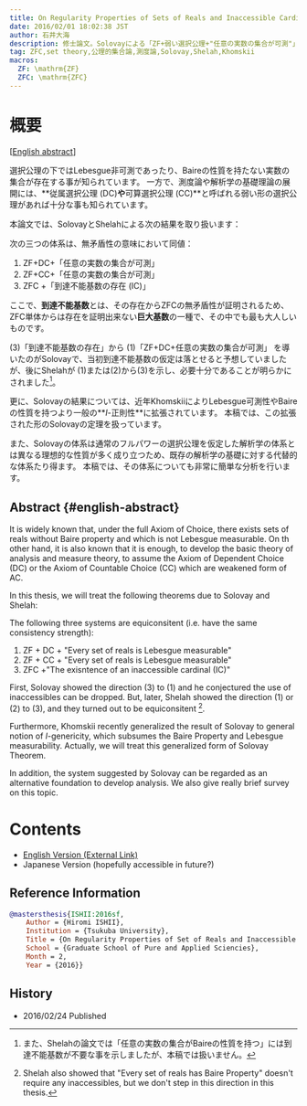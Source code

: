```yaml
---
title: On Regularity Properties of Sets of Reals and Inaccessible Cardinals (実数の集合の正則性と到達不能基数)
date: 2016/02/01 18:02:38 JST
author: 石井大海
description: 修士論文。Solovayによる「ZF+弱い選択公理+"任意の実数の集合が可測"」という体系の無矛盾性証明と、およびKhomskiiによる一般化、そしてSolovayの逆向きの結果であるShelahの結果についてのサーヴェイ論文。また、上述の体系における代替的な解析学の結果も簡単に紹介。
tag: ZFC,set theory,公理的集合論,測度論,Solovay,Shelah,Khomskii
macros:
  ZF: \mathrm{ZF}
  ZFC: \mathrm{ZFC}
---
```


# 概要 #
[[English abstract](#english-abstract)]

選択公理の下ではLebesgue非可測であったり、Baireの性質を持たない実数の集合が存在する事が知られています。
一方で、測度論や解析学の基礎理論の展開には、**従属選択公理 (DC)**や**可算選択公理 (CC)**と呼ばれる弱い形の選択公理があれば十分な事も知られています。

本論文では、SolovayとShelahによる次の結果を取り扱います：

<div class="theorem" id="1">
次の三つの体系は、無矛盾性の意味において同値：

1. $\mathrm{ZF}$+$\mathrm{DC}$+「任意の実数の集合が可測」
2. $\mathrm{ZF}$+$\mathrm{CC}$+「任意の実数の集合が可測」
3. $\mathrm{ZFC}$ +「到達不能基数の存在 ($\mathrm{IC}$)」
</div>

ここで、**到達不能基数**とは、その存在からZFCの無矛盾性が証明されるため、$\mathrm{ZFC}$単体からは存在を証明出来ない**巨大基数**の一種で、その中でも最も大人しいものです。

(3)「到達不能基数の存在」から (1)「ZF+DC+任意の実数の集合が可測」 を導いたのがSolovayで、当初到達不能基数の仮定は落とせると予想していましたが、後にShelahが (1)または(2)から(3)を示し、必要十分であることが明らかにされました[^1]。

更に、Solovayの結果については、近年KhomskiiによりLebesgue可測性やBaireの性質を持つより一般の**$I$-正則性**に拡張されています。
本稿では、この拡張された形のSolovayの定理を扱っています。

また、Solovayの体系は通常のフルパワーの選択公理を仮定した解析学の体系とは異なる理想的な性質が多く成り立つため、既存の解析学の基礎に対する代替的な体系たり得ます。
本稿では、その体系についても非常に簡単な分析を行います。

[^1]: また、Shelahの論文では「任意の実数の集合がBaireの性質を持つ」には到達不能基数が不要な事を示しましたが、本稿では扱いません。

## Abstract {#english-abstract}

It is widely known that, under the full Axiom of Choice, there exists sets of reals without Baire property and which is not Lebesgue measurable.
On th other hand, it is also known that it is enough, to develop the basic theory of analysis and measure theory, to assume the Axiom of Dependent Choice (DC) or the Axiom of Countable Choice (CC) which are weakened form of AC.

In this thesis, we will treat the following theorems due to Solovay and Shelah:

<div class="theorem" id="2">
The following three systems are equiconsitent (i.e. have the same consistency strength):

1. $\mathrm{ZF}$ + $\mathrm{DC}$ + "Every set of reals is Lebesgue measurable"
2. $\mathrm{ZF}$ + $\mathrm{CC}$ + "Every set of reals is Lebesgue measurable"
3. $\mathrm{ZFC}$ +"The exisntence of an inaccessible cardinal ($\mathrm{IC}$)"
</div>

First, Solovay showed the direction (3) to (1) and he conjectured the use of inaccessibles can be dropped.
But, later, Shelah showed the direction (1) or (2) to (3), and they turned out to be equiconsitent [^2].

Furthermore, Khomskii recently generalized the result of Solovay to general notion of $I$-genericity, which subsumes the Baire Property and Lebesgue measurability.
Actually, we will treat this generalized form of Solovay Theorem.

In addition, the system suggested by Solovay can be regarded as an alternative foundation to develop analysis.
We also give really brief survey on this topic.

[^2]: Shelah also showed that "Every set of reals has Baire Property" doesn't require any inaccessibles, but we don't step in this direction in this thesis.

# Contents

* [English Version (External Link)](https://tsukuba.repo.nii.ac.jp/?action=pages_view_main&active_action=repository_view_main_item_detail&item_id=37187&item_no=1&page_id=13&block_id=83)
* Japanese Version (hopefully accessible in future?)

## Reference Information

```bibtex
@mastersthesis{ISHII:2016sf,
	Author = {Hiromi ISHII},
	Institution = {Tsukuba University},
	Title = {On Regularity Properties of Set of Reals and Inaccessible Cardinals},
	School = {Graduate School of Pure and Applied Sciencies},
	Month = 2,
	Year = {2016}}
```

## History
* 2016/02/24 Published
